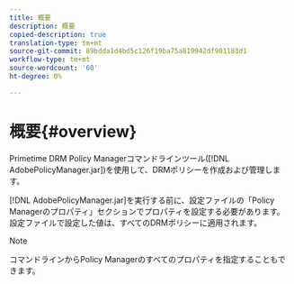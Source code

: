 ```yaml
---
title: 概要
description: 概要
copied-description: true
translation-type: tm+mt
source-git-commit: 89bdda1d4bd5c126f19ba75a819942df901183d1
workflow-type: tm+mt
source-wordcount: '60'
ht-degree: 0%

---
```



# 概要{#overview}

Primetime DRM Policy Managerコマンドラインツール([!DNL AdobePolicyManager.jar])を使用して、DRMポリシーを作成および管理します。

[!DNL AdobePolicyManager.jar]を実行する前に、設定ファイルの「Policy Managerのプロパティ」セクションでプロパティを設定する必要があります。 設定ファイルで設定した値は、すべてのDRMポリシーに適用されます。

>[!NOTE]
>
>コマンドラインからPolicy Managerのすべてのプロパティを指定することもできます。